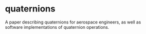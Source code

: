 # quaternions
A paper describing quaternions for aerospace engineers, as well as software implementations of quaternion operations.

